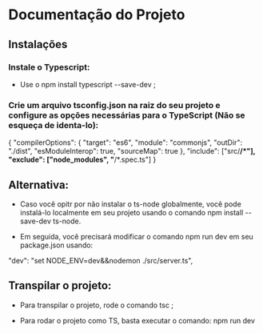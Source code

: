 # Documentação do Projeto

## Instalações

### Instale o Typescript:

- Use o npm install typescript --save-dev ;


### Crie um arquivo tsconfig.json na raiz do seu projeto e configure as opções necessárias para o TypeScript (Não se esqueça de identa-lo):

{
  "compilerOptions": {
    "target": "es6",
    "module": "commonjs",
    "outDir": "./dist",
    "esModuleInterop": true,
    "sourceMap": true
  },
  "include": ["src/**/*"],
  "exclude": ["node_modules", "**/*.spec.ts"]
}


## Alternativa:

- Caso você opitr por não instalar o ts-node globalmente, você pode instalá-lo localmente em seu projeto usando o comando npm install --save-dev ts-node.

- Em seguida, você precisará modificar o comando npm run dev em seu package.json usando:

"dev": "set NODE_ENV=dev&&nodemon ./src/server.ts",

## Transpilar o projeto:

- Para transpilar o projeto, rode o comando tsc ;

- Para rodar o projeto como TS, basta executar o comando: npm run dev
